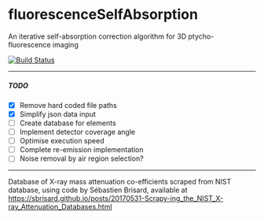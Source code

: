 # fluorescenceSelfAbsorption
An iterative self-absorption correction algorithm for 3D ptycho-fluorescence imaging

[![Build Status](https://travis-ci.org/clarkthomas4/fluorescenceSelfAbsorption.svg?master)](https://travis-ci.org/clarkthomas4/fluorescenceSelfAbsorption)
___

##### TODO
- [x] Remove hard coded file paths
- [x] Simplify json data input
- [ ] Create database for elements
- [ ] Implement detector coverage angle
- [ ] Optimise execution speed
- [ ] Complete re-emission implementation
- [ ] Noise removal by air region selection?

___

Database of X-ray mass attenuation co-efficients scraped from NIST database, using code by Sébastien Brisard,
available at https://sbrisard.github.io/posts/20170531-Scrapy-ing_the_NIST_X-ray_Attenuation_Databases.html
